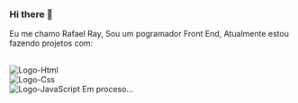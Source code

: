 ### Hi there 👋

Eu me chamo Rafael Ray, Sou um pogramador Front End, Atualmente estou fazendo projetos com:
<br>
<br>
<p>
<img src="https://img.shields.io/badge/HTML5-E34F26?style=for-the-badge&logo=html5&logoColor=white" alt="Logo-Html" />
<br>
<img src="https://img.shields.io/badge/CSS3-1572B6?style=for-the-badge&logo=css3&logoColor=white" alt="Logo-Css" />
<br>
<img src="https://img.shields.io/badge/JavaScript-F7DF1E?style=for-the-badge&logo=javascript&logoColor=black" alt="Logo-JavaScript" />  Em proceso...
</p>
